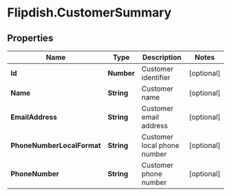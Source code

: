 # Flipdish.CustomerSummary

## Properties
Name | Type | Description | Notes
------------ | ------------- | ------------- | -------------
**Id** | **Number** | Customer identifier | [optional] 
**Name** | **String** | Customer name | [optional] 
**EmailAddress** | **String** | Customer email address | [optional] 
**PhoneNumberLocalFormat** | **String** | Customer local phone number | [optional] 
**PhoneNumber** | **String** | Customer phone number | [optional] 


